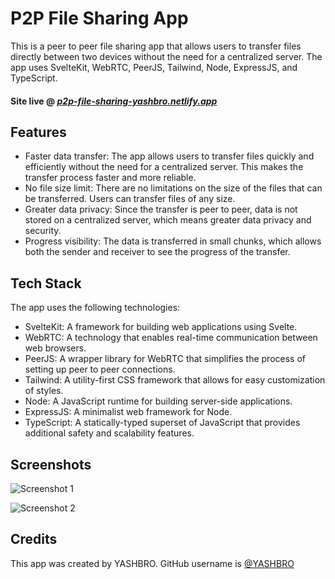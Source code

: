 
# P2P File Sharing App

This is a peer to peer file sharing app that allows users to transfer files directly between two devices without the need for a centralized server. The app uses SvelteKit, WebRTC, PeerJS, Tailwind, Node, ExpressJS, and TypeScript.

#### Site live @ [___p2p-file-sharing-yashbro.netlify.app___](https://p2p-file-sharing-yashbro.netlify.app)

## Features

-   Faster data transfer: The app allows users to transfer files quickly and efficiently without the need for a centralized server. This makes the transfer process faster and more reliable.
-   No file size limit: There are no limitations on the size of the files that can be transferred. Users can transfer files of any size.
-   Greater data privacy: Since the transfer is peer to peer, data is not stored on a centralized server, which means greater data privacy and security.
-   Progress visibility: The data is transferred in small chunks, which allows both the sender and receiver to see the progress of the transfer.

## Tech Stack

The app uses the following technologies:

-   SvelteKit: A framework for building web applications using Svelte.
-   WebRTC: A technology that enables real-time communication between web browsers.
-   PeerJS: A wrapper library for WebRTC that simplifies the process of setting up peer to peer connections.
-   Tailwind: A utility-first CSS framework that allows for easy customization of styles.
-   Node: A JavaScript runtime for building server-side applications.
-   ExpressJS: A minimalist web framework for Node.
-   TypeScript: A statically-typed superset of JavaScript that provides additional safety and scalability features.

## Screenshots

![Screenshot 1]() 

![Screenshot 2]()

## Credits

This app was created by YASHBRO. GitHub username is [@YASHBRO](https://github.com/YASHBRO)
